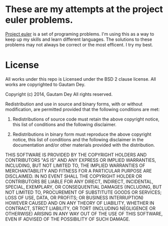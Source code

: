 # These are my attempts at the project euler problems. 

[Project euler](https://projecteuler.net) is a set of 
programing problems. I'm using this as a way to keep 
up my skills and learn different languages. The 
solutions to these problems may not always be correct
or the most efficent. I try my best. 

# License 

All works under this repo is Licensed under the BSD 2 clause license.
All works are copyrighted to Gautam Dey.

Copyright (c) 2014, Gautam Dey
All rights reserved.

Redistribution and use in source and binary forms, with or without modification, are permitted provided that the following conditions are met:

1. Redistributions of source code must retain the above copyright notice, this list of conditions and the following disclaimer.

2. Redistributions in binary form must reproduce the above copyright notice, this list of conditions and the following disclaimer in the documentation and/or other materials provided with the distribution.

THIS SOFTWARE IS PROVIDED BY THE COPYRIGHT HOLDERS AND CONTRIBUTORS "AS IS" AND ANY EXPRESS OR IMPLIED WARRANTIES, INCLUDING, BUT NOT LIMITED TO, THE IMPLIED WARRANTIES OF MERCHANTABILITY AND FITNESS FOR A PARTICULAR PURPOSE ARE DISCLAIMED. IN NO EVENT SHALL THE COPYRIGHT HOLDER OR CONTRIBUTORS BE LIABLE FOR ANY DIRECT, INDIRECT, INCIDENTAL, SPECIAL, EXEMPLARY, OR CONSEQUENTIAL DAMAGES (INCLUDING, BUT NOT LIMITED TO, PROCUREMENT OF SUBSTITUTE GOODS OR SERVICES; LOSS OF USE, DATA, OR PROFITS; OR BUSINESS INTERRUPTION) HOWEVER CAUSED AND ON ANY THEORY OF LIABILITY, WHETHER IN CONTRACT, STRICT LIABILITY, OR TORT (INCLUDING NEGLIGENCE OR OTHERWISE) ARISING IN ANY WAY OUT OF THE USE OF THIS SOFTWARE, EVEN IF ADVISED OF THE POSSIBILITY OF SUCH DAMAGE.


